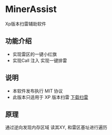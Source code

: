 # MinerAssist
Xp版本扫雷辅助软件

## 功能介绍
- 实现雷区的一键小红旗
- 实现Call 注入 实现一键排雷


## 说明

- 本软件发布执行 MIT 协议
- 此版本只适用于 XP 版本扫雷 [下载扫雷](https://raw.githubusercontent.com/quartz010/MinerAssist/master/WniMine/winmine.exe) 


## 原理
通过逆向发现内存区域 
读其XY, 和雷区基址进行遍历